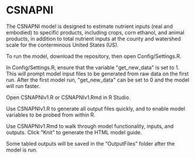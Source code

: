 # CSNAPNI
The CSNAPNI model is designed to estimate nutrient inputs (real and embodied) to specific products, including crops, corn ethanol, and animal products, 
in addition to total nutrient inputs at the county and watershed scale for the conterminous United States (US).

To run the model, download the repository, then open Config/Settings.R.

In Config/Settings.R, ensure that the variable "get_new_data" is set to 1. This will prompt model input files to be generated from raw data on the first run.
After the first model run, "get_new_data" can be set to 0 and the model will run faster.

Open CSNAPNIv1.R or CSNAPNIv1.Rmd in R Studio.

Use CSNAPNIv1.R to generate all output files quickly, and to enable model variables to be probed from within R.

Use CSNAPNIv1.Rmd to walk through model functionality, inputs, and outputs. Click “Knit” to generate the HTML model guide.

Some tabled outputs will be saved in the “OutputFiles” folder after the model is run.
